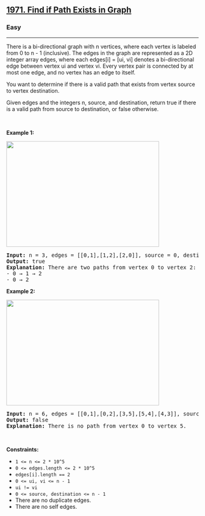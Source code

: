 <h2><a href="https://leetcode.com/problems/find-if-path-exists-in-graph/description/">1971. Find if Path Exists in Graph</a></h2><h3>Easy</h3><hr><div><p>There is a bi-directional graph with n vertices, where each vertex is labeled from 0 to n - 1 (inclusive). The edges in the graph are represented as a 2D integer array edges, where each edges[i] = [ui, vi] denotes a bi-directional edge between vertex ui and vertex vi. Every vertex pair is connected by at most one edge, and no vertex has an edge to itself.

You want to determine if there is a valid path that exists from vertex source to vertex destination.

Given edges and the integers n, source, and destination, return true if there is a valid path from source to destination, or false otherwise.

<p>&nbsp;</p>
<p><strong>Example 1:</strong></p>
<img alt="" src="https://assets.leetcode.com/uploads/2021/08/14/validpath-ex1.png" style="width: 400px; height: 277px;">
<pre><strong>Input:</strong> n = 3, edges = [[0,1],[1,2],[2,0]], source = 0, destination = 2
<strong>Output:</strong> true
<strong>Explanation:</strong> There are two paths from vertex 0 to vertex 2:
- 0 → 1 → 2
- 0 → 2
</pre>

<p><strong>Example 2:</strong></p>
<img alt="" src="https://assets.leetcode.com/uploads/2021/08/14/validpath-ex2.png" style="width: 400px; height: 277px;">
<pre><strong>Input:</strong> n = 6, edges = [[0,1],[0,2],[3,5],[5,4],[4,3]], source = 0, destination = 5
<strong>Output:</strong> false
<strong>Explanation:</strong> There is no path from vertex 0 to vertex 5.
</pre>


<p>&nbsp;</p>
<p><strong>Constraints:</strong></p>

<ul>
	<li><code>1 <= n <= 2 * 10^5</code></li>
	<li><code>0 <= edges.length <= 2 * 10^5</code></li>
    <li><code>edges[i].length == 2</code></li>
    <li><code>0 <= ui, vi <= n - 1</code></li>
    <li><code>ui != vi</code></li>
    <li><code>0 <= source, destination <= n - 1</code></li>
    <li>There are no duplicate edges.</li>
    <li>There are no self edges.</li>
</ul>
</div>